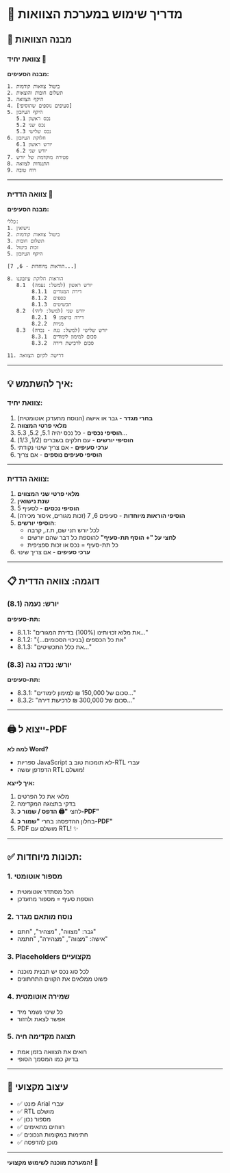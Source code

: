 # 📜 מדריך שימוש במערכת הצוואות

## 🎯 מבנה הצוואות

### צוואת יחיד 👤

**מבנה הסעיפים:**
```
1. ביטול צוואות קודמות
2. תשלום חובות והוצאות
3. היקף הצוואה
4. [סעיפים נוספים שתוסיפי]
5. היקף העיזבון
   5.1 נכס ראשון
   5.2 נכס שני
   5.3 נכס שלישי
6. חלוקת העיזבון
   6.1 יורש ראשון
   6.2 יורש שני
7. פטירה מוקדמת של יורש
8. התנגדות לצוואה
9. רוח טובה
```

---

### צוואה הדדית 👥

**מבנה הסעיפים:**
```
כללי:
1. נישואין
2. ביטול צוואות קודמות
3. תשלום חובות
4. זכות ביטול
5. היקף העיזבון

[הוראות מיוחדות - 6, 7...]

8. הוראות חלוקת עיזבוננו
   8.1  יורש ראשון (למשל: נעמה)
        8.1.1  דירת המגורים
        8.1.2  כספים
        8.1.3  תכשיטים
   8.2  יורש שני (למשל: ליהי)
        8.2.1  דירה בויצמן 9
        8.2.2  מניות
   8.3  יורש שלישי (למשל: נגה - נכדה)
        8.3.1  סכום למימון לימודים
        8.3.2  סכום לרכישת דירה

11. דרישה לקיום הצוואה
```

---

## 💡 איך להשתמש:

### צוואת יחיד:

1. **בחרי מגדר** - גבר או אישה (הנוסח מתעדכן אוטומטית)
2. **מלאי פרטי המצווה**
3. **הוסיפי נכסים** - כל נכס יהיה 5.1, 5.2, 5.3...
4. **הוסיפי יורשים** - עם חלקים בשברים (1/2, 1/3)
5. **ערכי סעיפים** - אם צריך שינוי נקודתי
6. **הוסיפי סעיפים נוספים** - אם צריך

---

### צוואה הדדית:

1. **מלאי פרטי שני המצווים**
2. **שנת נישואין**
3. **הוסיפי נכסים** - לסעיף 5
4. **הוסיפי הוראות מיוחדות** - סעיפים 6, 7 (זכות מגורים, איסור מכירה)
5. **הוסיפי יורשים**:
   - לכל יורש תני שם, ת.ז., קרבה
   - **לחצי על "+ הוסף תת-סעיף"** להוספת כל דבר שהם יורשים
   - כל תת-סעיף = נכס או זכות ספציפית
6. **ערכי סעיפים** - אם צריך שינוי

---

## 📋 דוגמה: צוואה הדדית

### יורש: נעמה (8.1)

**תת-סעיפים:**
- 8.1.1: "את מלוא זכויותינו (100%) בדירת המגורים..."
- 8.1.2: "את כל הכספים {בניכוי הסכומים...}"
- 8.1.3: "את כלל התכשיטים..."

### יורש: נכדה נגה (8.3)

**תת-סעיפים:**
- 8.3.1: "סכום של 150,000 ₪ למימון לימודים..."
- 8.3.2: "סכום של 300,000 ₪ לרכישת דירה..."

---

## 🖨️ ייצוא ל-PDF

**למה לא Word?**
- ספריות JavaScript לא תומכות טוב ב-RTL עברי
- הדפדפן עושה RTL מושלם!

**איך לייצא:**
1. מלאי את כל הפרטים
2. בדקי בתצוגה המקדימה
3. לחצי **"🖨️ הדפס / שמור כ-PDF"**
4. בחלון ההדפסה: בחרי **"שמור כ-PDF"**
5. PDF מושלם עם RTL! ✨

---

## ✅ תכונות מיוחדות:

### 1. מספור אוטומטי
- הכל מסתדר אוטומטית
- הוספת סעיף = מספור מתעדכן

### 2. נוסח מותאם מגדר
- גבר: "מצווה", "מצהיר", "חתם"
- אישה: "מצווה", "מצהירה", "חתמה"

### 3. Placeholders מקצועיים
- לכל סוג נכס יש תבנית מוכנה
- פשוט ממלאים את הקווים התחתונים

### 4. שמירה אוטומטית
- כל שינוי נשמר מיד
- אפשר לצאת ולחזור

### 5. תצוגה מקדימה חיה
- רואים את הצוואה בזמן אמת
- בדיוק כמו המסמך הסופי

---

## 🎨 עיצוב מקצועי

- ✅ פונט Arial עברי
- ✅ RTL מושלם
- ✅ מספור נכון
- ✅ רווחים מתאימים
- ✅ חתימות במקומות הנכונים
- ✅ מוכן להדפסה

---

**המערכת מוכנה לשימוש מקצועי!** 🚀

